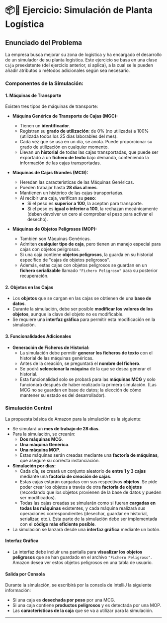 # 📦🚚 Ejercicio: Simulación de Planta Logística

## Enunciado del Problema

La empresa busca mejorar su zona de logística y ha encargado el desarrollo de un simulador de su planta logística. Este ejercicio se basa en una clase `Caja` preexistente (del ejercicio anterior, si aplica), a la cual se le pueden añadir atributos o métodos adicionales según sea necesario.

### Componentes de la Simulación:

#### 1. Máquinas de Transporte

Existen tres tipos de máquinas de transporte:

* **Máquina Genérica de Transporte de Cajas (MGC):**
    * Tienen un **identificador**.
    * Registran su **grado de utilización**: de 0% (no utilizada) a 100% (utilizada todos los 25 días laborables del mes).
    * Cada vez que se usa en un día, se anota. Puede proporcionar su grado de utilización en cualquier momento.
    * Llevan un **historial** de todas las cajas transportadas, que puede ser exportado a un **fichero de texto** bajo demanda, conteniendo la información de las cajas transportadas.

* **Máquinas de Cajas Grandes (MCG):**
    * Heredan las características de las Máquinas Genéricas.
    * Pueden trabajar hasta **28 días al mes**.
    * Mantienen un histórico de las cajas transportadas.
    * Al recibir una caja, verifican su **peso**:
        * Si el peso es **superior a 100**, la aceptan para transporte.
        * Si el peso es **igual o inferior a 100**, la rechazan mecánicamente (deben devolver un cero al comprobar el peso para activar el desecho).

* **Máquinas de Objetos Peligrosos (MOP):**
    * También son Máquinas Genéricas.
    * Admiten **cualquier tipo de caja**, pero tienen un manejo especial para cajas con objetos peligrosos.
    * Si una caja contiene **objetos peligrosos**, la guarda en su historial específico de "cajas de objetos peligrosos".
    * Además, estas cajas con objetos peligrosos se guardan en un **fichero serializable** llamado `"Fichero Peligroso"` para su posterior recuperación.

#### 2. Objetos en las Cajas

* Los **objetos** que se cargan en las cajas se obtienen de una **base de datos**.
* Durante la simulación, debe ser posible **modificar los valores de los objetos**, aunque la clave del objeto no es modificable.
* Se requiere una **interfaz gráfica** para permitir esta modificación en la simulación.

#### 3. Funcionalidades Adicionales

* **Generación de Ficheros de Historial:**
    * La simulación debe permitir **generar los ficheros de texto** con el historial de las máquinas genéricas.
    * Antes de la creación, se preguntará el **nombre del fichero**.
    * Se podrá **seleccionar la máquina** de la que se desea generar el historial.
    * Esta funcionalidad solo se probará para las **máquinas MCG** y solo funcionará después de haber realizado la primera simulación. (Las MCG no se guardan en base de datos; la elección de cómo mantener su estado es del desarrollador).

### Simulación Central 

La propuesta básica de Amazon para la simulación es la siguiente:

* Se simulará un **mes de trabajo de 28 días**.
* Para la simulación, se crearán:
    * **Dos máquinas MCG**.
    * **Una máquina Genérica**.
    * **Una máquina MOP**.
    * Estas máquinas serán creadas mediante una **factoría de máquinas**, que asegure su correcta instanciación.
* **Simulación por días:**
    * Cada día, se creará un conjunto aleatorio de **entre 1 y 3 cajas** mediante una **factoría de creación de cajas**.
    * Estas cajas estarán cargadas con sus respectivos **objetos**. Se pide poder crear los objetos a través de otra **factoría de objetos** (recordando que los objetos provienen de la base de datos y pueden ser modificados).
    * Todas las cajas creadas se simularán como si fueran **cargadas en todas las máquinas** existentes, y cada máquina realizará sus operaciones correspondientes (desechar, guardar en historial, serializar, etc.). Esta parte de la simulación debe ser implementada con el **código más eficiente posible**.
* La simulación se lanzará desde una **interfaz gráfica** mediante un botón.

#### Interfaz Gráfica

* La interfaz debe incluir una pantalla para **visualizar los objetos peligrosos** que se han guardado en el archivo `"Fichero Peligroso"`. Amazon desea ver estos objetos peligrosos en una tabla de usuario.

#### Salida por Consola

Durante la simulación, se escribirá por la consola de IntelliJ la siguiente información:

* Si una caja es **desechada por peso** por una MCG.
* Si una caja contiene **productos peligrosos** y es detectada por una MOP.
* Las **características de la caja** que se va a utilizar para la simulación.

---
